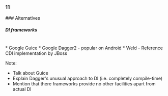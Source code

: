 
<h3 class="chapter-number">11</h3>
### Alternatives

##### DI frameworks

<br/>
* Google Guice 
* Google Dagger2 - popular on Android
* Weld - Reference CDI implementation by JBoss 

Note:

- Talk about Guice
- Explain Dagger's unusual approach to DI (i.e. completely compile-time)
- Mention that there frameworks provide no other facilities apart from actual DI